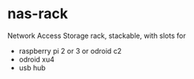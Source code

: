 # nas-rack
Network Access Storage rack, stackable, with slots for
- raspberry pi 2 or 3 or odroid c2
- odroid xu4
- usb hub

